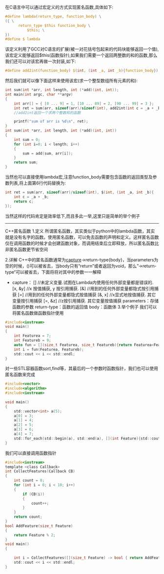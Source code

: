 在C语言中可以通过宏定义的方式实现匿名函数,具体如下:
```c
#define lambda(return_type, function_body) \
({ \
      return_type $this function_body \
          $this; \
})
#define $ lambda
```
该定义利用了GCC对C语言的扩展(被一对花括号包起来的代码块能够返回一个值),该宏定义能够返回$this(函数指针),如果我们需要一个返回两整数的和的函数,那么我们还可以对该宏再做一次封装,如下:

```c
#define add2int(function_body) $(int, (int _a, int _b){function_body})
```
然后我们就可以像下面这样来使用该宏(求一个整型数组所有元素的和):

```c
int sum(int *arr, int length, int (*add)(int, int));
int main(int argc, char **argv)
{
    int arr[] = { [0 ... 9] = 1, [10 ... 89] = 2, [90 ... 99] = 3 };
    int ret = sum(arr, sizeof(arr)/sizeof(int), add2int(int c = _a + _b; return c;));
    //add2int返回一个求两个整数和的函数

    printf("sum of arr is %d\n", ret);
}
int sum(int *arr, int length, int (*add)(int, int))
{
    int sum = 0;
    for (int i=0; i < length; i++)
    {
        sum = add(sum, arr[i]);
    }
    return sum;
}
```
当然也可以直接使用lambda宏,注意function_body需要包含函数的返回类型及参数列表,将上面第6行代码替换为:
```c
int ret = sum(arr, sizeof(arr)/sizeof(int), $(int, (int _a, int _b){
    int c = _a + _b;
    return c;
});
```
当然这样的代码肯定是效率低下,而且多此一举,这里只是简单的举个例子

---------------------------------------------------------------------------------------
C++匿名函数
1.定义
所谓匿名函数，其实类似于python中的lambda函数，其实就是没有名字的函数。使用匿名函数，可以免去函数的声明和定义。这样匿名函数仅在调用函数的时候才会创建函数对象，而调用结束后立即释放，所以匿名函数比非匿名函数更节省空间

2.详解
C++中的匿名函数通常为[capture](parameters)->return-type{body}，当parameters为空的时候，()可以被省去，当body只有“return”或者返回为void，那么”->return-type“可以被省去，下面将将对其中的参数一一解释

- capture：
[]        //未定义变量.试图在Lambda内使用任何外部变量都是错误的.
[x, &y]   //x 按值捕获, y 按引用捕获.
[&]       //用到的任何外部变量都隐式按引用捕获
[=]       //用到的任何外部变量都隐式按值捕获
[&, x]    //x显式地按值捕获. 其它变量按引用捕获
[=, &z]   //z按引用捕获. 其它变量按值捕获
parameters：存储函数的参数
return-type：函数的返回值
body：函数体
3.举个例子
我们可以将匿名函数做函数指针使用
```c
#include<iostream>
void main()
{
	int Featurea = 7;
	int Featureb = 9;
	auto fun = [](size_t Featurea, size_t Featureb){return Featurea<Featureb ? Featurea : Featureb; };
	int i = fun(Featurea, Featureb);
	std::cout << i << std::endl;
}
```
对一些STL容器函数sort,find等，其最后的一个参数时函数指针，我们也可以使用匿名函数来完成
```c
#include<vector>
#include<algorithm>
#include<iostream>
 
void main()
{
	std::vector<int> a(5);
	a[0] = 3;
	a[1] = 4;
	a[2] = 5;
	a[3] = 6;
	a[4] = 7;
	std::for_each(std::begin(a), std::end(a), [](int Feature){std::cout << Feature << std::endl; });
}
```
我们可以直接调用函数指针
```c
#include<iostream>
template <class Callback>
int CollectFeatures(Callback CB)
{
	int count = 0;
	for (int i = 0; i < 10; i++)
	{
		if (CB(i))
		{
			count++;
		}
	}
	return count;
}
bool AddFeature(size_t Feature)
{
	return Feature % 2;
}
void main()
{
	
	int i = CollectFeatures([](size_t Feature) -> bool { return AddFeature(Feature); });
	std::cout << i << std::endl;
}
```